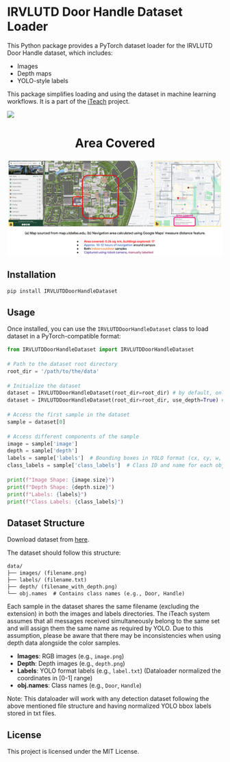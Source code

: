# IRVLUTD Door Handle Dataset Loader

This Python package provides a PyTorch dataset loader for the IRVLUTD Door Handle dataset, which includes:

- Images
- Depth maps
- YOLO-style labels

This package simplifies loading and using the dataset in machine learning workflows. It is a part of the [iTeach](https://irvlutd.github.io/iTeach) project.


<img src='https://irvlutd.github.io/iTeach/assets/images/iteach/iTeach-IRVLUTD-DoorHandle-Dataset-Banner.webp'>

<!-- <details> -->
<!-- <summary><center><h1>Click to see the area covered</h1></center></summary> -->
<summary><center><h1>Area Covered</h1></center></summary>
<img src='https://raw.githubusercontent.com/IRVLUTD/IRVLUTDDoorHandleDataset/refs/heads/main/imgs/area-covered-for-irvlutd-doorhandle-dataset-creation.png'>
<!-- </details> -->

## Installation
```shell
pip install IRVLUTDDoorHandleDataset
```

## Usage

Once installed, you can use the `IRVLUTDDoorHandleDataset` class to load dataset in a PyTorch-compatible format:

```python
from IRVLUTDDoorHandleDataset import IRVLUTDDoorHandleDataset

# Path to the dataset root directory
root_dir = '/path/to/the/data'

# Initialize the dataset
dataset = IRVLUTDDoorHandleDataset(root_dir=root_dir) # by default, only images and label dir are read
dataset = IRVLUTDDoorHandleDataset(root_dir=root_dir, use_depth=True) # to use depth dir as well

# Access the first sample in the dataset
sample = dataset[0]

# Access different components of the sample
image = sample['image']
depth = sample['depth']
labels = sample['labels']  # Bounding boxes in YOLO format (cx, cy, w, h)
class_labels = sample['class_labels']  # Class ID and name for each object

print(f"Image Shape: {image.size}")
print(f"Depth Shape: {depth.size}")
print(f"Labels: {labels}")
print(f"Class Labels: {class_labels}")
```


## Dataset Structure
Download dataset from [here](https://utdallas.box.com/v/IRVLUTD-DoorHandle-Dataset).

The dataset should follow this structure:
```
data/
├── images/ (filename.png)
├── labels/ (filename.txt)
├── depth/ (filename_with_depth.png)
└── obj.names  # Contains class names (e.g., Door, Handle)
```

Each sample in the dataset shares the same filename (excluding the extension) in both the images and labels directories. The iTeach system assumes that all messages received simultaneously belong to the same set and will assign them the same name as required by YOLO. Due to this assumption, please be aware that there may be inconsistencies when using depth data alongside the color samples.

- **Images**: RGB images (e.g., `image.png`)
- **Depth**: Depth images (e.g., `depth.png`)
- **Labels**: YOLO format labels (e.g., `label.txt`) (Dataloader normalized the coordinates in [0-1] range)
- **obj.names**: Class names (e.g., `Door`, `Handle`)

Note: This dataloader will work with any detection dataset following the above mentioned file structure and having normalized YOLO bbox labels stored in txt files.

## License

This project is licensed under the MIT License.
